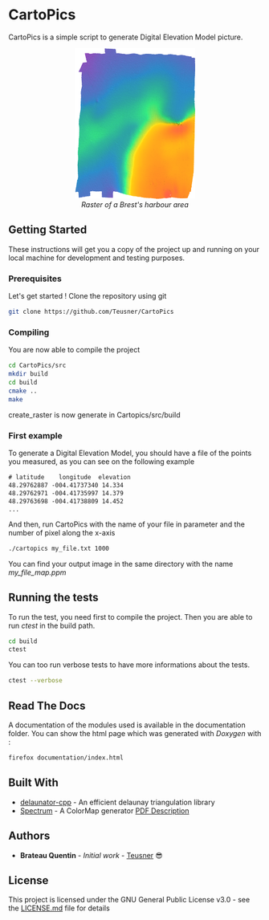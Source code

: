 # CartoPics

CartoPics is a simple script to generate Digital Elevation Model picture.

<p align="center">
    <img src="https://github.com/Teusner/CartoPics/blob/master/example/brest.png"> <br>
    <em>Raster of a Brest's harbour area</em>
</p>

## Getting Started

These instructions will get you a copy of the project up and running on your local machine for development and testing purposes.

### Prerequisites

Let's get started ! Clone the repository using git

```bash
git clone https://github.com/Teusner/CartoPics
```

### Compiling

You are now able to compile the project

```bash
cd CartoPics/src
mkdir build
cd build
cmake ..
make
```

create_raster is now generate in Cartopics/src/build

### First example

To generate a Digital Elevation Model, you should have a file of the points you measured, as you can see on the following example

```
# latitude    longitude  elevation
48.29762887 -004.41737340 14.334
48.29762971 -004.41735997 14.379
48.29763698 -004.41738809 14.452
...
```
And then, run CartoPics with the name of your file in parameter and the number of pixel along the x-axis

```bash
./cartopics my_file.txt 1000
```

You can find your output image in the same directory with the name *my_file_map.ppm*

## Running the tests

To run the test, you need first to compile the project. Then you are able to run *ctest* in the build path.
```bash
cd build
ctest
```

You can too run verbose tests to have more informations about the tests.

```bash
ctest --verbose
```

## Read The Docs

A documentation of the modules used is available in the documentation folder. You can show the html page which was generated with *Doxygen* with :

```bash
firefox documentation/index.html
```

## Built With

* [delaunator-cpp](https://github.com/delfrrr/delaunator-cpp) - An efficient delaunay triangulation library
* [Spectrum](https://github.com/richardroberts1992/Spectrum) - A ColorMap generator [PDF Description](http://cs.swan.ac.uk/~csbob/research/callCenter/color/roberts18spectrum.pdf)

## Authors

* **Brateau Quentin** - *Initial work* - [Teusner](https://github.com/Teusner) :sunglasses:

## License

This project is licensed under the GNU General Public License v3.0 - see the [LICENSE.md](LICENSE.md) file for details
